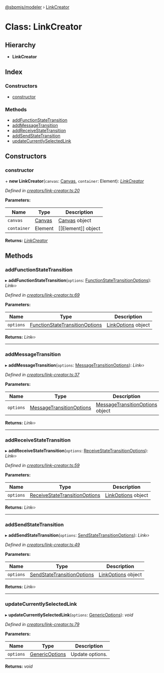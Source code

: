 [@sbpmjs/modeler](../README.md) › [LinkCreator](linkcreator.md)

# Class: LinkCreator

## Hierarchy

* **LinkCreator**

## Index

### Constructors

* [constructor](linkcreator.md#constructor)

### Methods

* [addFunctionStateTransition](linkcreator.md#addfunctionstatetransition)
* [addMessageTransition](linkcreator.md#addmessagetransition)
* [addReceiveStateTransition](linkcreator.md#addreceivestatetransition)
* [addSendStateTransition](linkcreator.md#addsendstatetransition)
* [updateCurrentlySelectedLink](linkcreator.md#updatecurrentlyselectedlink)

## Constructors

###  constructor

\+ **new LinkCreator**(`canvas`: [Canvas](canvas.md), `container`: Element): *[LinkCreator](linkcreator.md)*

*Defined in [creators/link-creator.ts:20](https://github.com/mkolodiy/sbpmjs/blob/56eff71/packages/sbpm-modeler/lib/creators/link-creator.ts#L20)*

**Parameters:**

Name | Type | Description |
------ | ------ | ------ |
`canvas` | [Canvas](canvas.md) | [Canvas](canvas.md) object |
`container` | Element | [[Element]] object  |

**Returns:** *[LinkCreator](linkcreator.md)*

## Methods

###  addFunctionStateTransition

▸ **addFunctionStateTransition**(`options`: [FunctionStateTransitionOptions](../interfaces/functionstatetransitionoptions.md)): *Link‹›*

*Defined in [creators/link-creator.ts:69](https://github.com/mkolodiy/sbpmjs/blob/56eff71/packages/sbpm-modeler/lib/creators/link-creator.ts#L69)*

**Parameters:**

Name | Type | Description |
------ | ------ | ------ |
`options` | [FunctionStateTransitionOptions](../interfaces/functionstatetransitionoptions.md) | [LinkOptions](../interfaces/linkoptions.md) object  |

**Returns:** *Link‹›*

___

###  addMessageTransition

▸ **addMessageTransition**(`options`: [MessageTransitionOptions](../interfaces/messagetransitionoptions.md)): *Link‹›*

*Defined in [creators/link-creator.ts:37](https://github.com/mkolodiy/sbpmjs/blob/56eff71/packages/sbpm-modeler/lib/creators/link-creator.ts#L37)*

**Parameters:**

Name | Type | Description |
------ | ------ | ------ |
`options` | [MessageTransitionOptions](../interfaces/messagetransitionoptions.md) | [MessageTransitionOptions](../interfaces/messagetransitionoptions.md) object  |

**Returns:** *Link‹›*

___

###  addReceiveStateTransition

▸ **addReceiveStateTransition**(`options`: [ReceiveStateTransitionOptions](../interfaces/receivestatetransitionoptions.md)): *Link‹›*

*Defined in [creators/link-creator.ts:59](https://github.com/mkolodiy/sbpmjs/blob/56eff71/packages/sbpm-modeler/lib/creators/link-creator.ts#L59)*

**Parameters:**

Name | Type | Description |
------ | ------ | ------ |
`options` | [ReceiveStateTransitionOptions](../interfaces/receivestatetransitionoptions.md) | [LinkOptions](../interfaces/linkoptions.md) object  |

**Returns:** *Link‹›*

___

###  addSendStateTransition

▸ **addSendStateTransition**(`options`: [SendStateTransitionOptions](../interfaces/sendstatetransitionoptions.md)): *Link‹›*

*Defined in [creators/link-creator.ts:49](https://github.com/mkolodiy/sbpmjs/blob/56eff71/packages/sbpm-modeler/lib/creators/link-creator.ts#L49)*

**Parameters:**

Name | Type | Description |
------ | ------ | ------ |
`options` | [SendStateTransitionOptions](../interfaces/sendstatetransitionoptions.md) | [LinkOptions](../interfaces/linkoptions.md) object  |

**Returns:** *Link‹›*

___

###  updateCurrentlySelectedLink

▸ **updateCurrentlySelectedLink**(`options`: [GenericOptions](../interfaces/genericoptions.md)): *void*

*Defined in [creators/link-creator.ts:79](https://github.com/mkolodiy/sbpmjs/blob/56eff71/packages/sbpm-modeler/lib/creators/link-creator.ts#L79)*

**Parameters:**

Name | Type | Description |
------ | ------ | ------ |
`options` | [GenericOptions](../interfaces/genericoptions.md) | Update options.  |

**Returns:** *void*
